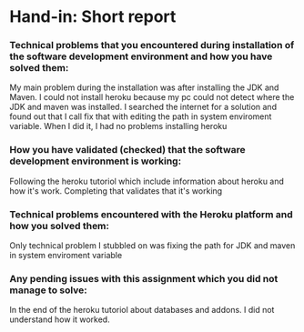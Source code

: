 # Hand-in: Short report

### Technical problems that you encountered during installation of the software development environment and how you have solved them:

My main problem during the installation was after installing the JDK and Maven. I could not install heroku because my pc could not detect where the JDK and maven was installed. I searched the internet for a solution and found out that I call fix that with editing the path in system enviroment variable. When I did it, I had no problems installing heroku

### How you have validated (checked) that the software development environment is working:

Following the heroku tutoriol which include information about heroku and how it's work. Completing that validates that it's working

### Technical problems encountered with the Heroku platform and how you solved them:

Only technical problem I stubbled on was fixing the path for JDK and maven in system enviroment variable

### Any pending issues with this assignment which you did not manage to solve:

In the end of the heroku tutoriol about databases and addons. I did not understand how it worked.

